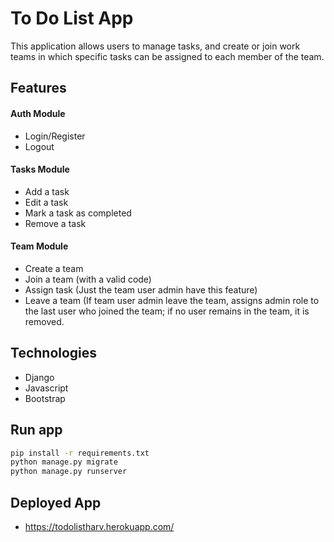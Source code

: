 # To Do List App

This application allows users to manage tasks, and create or join work teams in which specific tasks can be assigned to each member of the team.


## Features
#### Auth Module
  - Login/Register
  - Logout
  
#### Tasks Module
 - Add a task
 - Edit a task
 - Mark a task as completed
 - Remove a task
 
#### Team Module
 - Create a team
 - Join a team (with a valid code)
 - Assign task (Just the team user admin have this feature)
 - Leave a team (If team user admin leave the team, assigns admin role to the last user who joined the team; if no user remains in the team, it is removed.
 
## Technologies
  - Django
  - Javascript
  - Bootstrap

## Run app
```bash
pip install -r requirements.txt
python manage.py migrate
python manage.py runserver
```

## Deployed App
- <https://todolistharv.herokuapp.com/>
 

